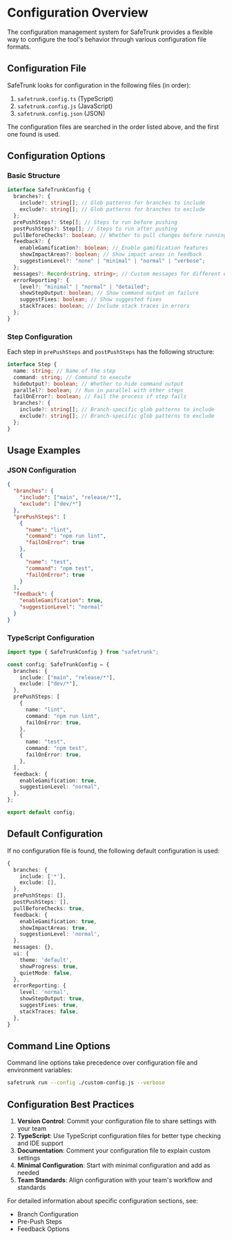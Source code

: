 # Configuration Overview

The configuration management system for SafeTrunk provides a flexible way to configure the tool's behavior through various configuration file formats.

## Configuration File

SafeTrunk looks for configuration in the following files (in order):

1. `safetrunk.config.ts` (TypeScript)
2. `safetrunk.config.js` (JavaScript)
3. `safetrunk.config.json` (JSON)

The configuration files are searched in the order listed above, and the first one found is used.

## Configuration Options

### Basic Structure

```typescript
interface SafeTrunkConfig {
  branches?: {
    include?: string[]; // Glob patterns for branches to include
    exclude?: string[]; // Glob patterns for branches to exclude
  };
  prePushSteps?: Step[]; // Steps to run before pushing
  postPushSteps?: Step[]; // Steps to run after pushing
  pullBeforeChecks?: boolean; // Whether to pull changes before running checks
  feedback?: {
    enableGamification?: boolean; // Enable gamification features
    showImpactAreas?: boolean; // Show impact areas in feedback
    suggestionLevel?: "none" | "minimal" | "normal" | "verbose";
  };
  messages?: Record<string, string>; // Custom messages for different events
  errorReporting?: {
    level?: "minimal" | "normal" | "detailed";
    showStepOutput: boolean; // Show command output on failure
    suggestFixes: boolean; // Show suggested fixes
    stackTraces: boolean; // Include stack traces in errors
  };
}
```

### Step Configuration

Each step in `prePushSteps` and `postPushSteps` has the following structure:

```typescript
interface Step {
  name: string; // Name of the step
  command: string; // Command to execute
  hideOutput?: boolean; // Whether to hide command output
  parallel?: boolean; // Run in parallel with other steps
  failOnError?: boolean; // Fail the process if step fails
  branches?: {
    include?: string[]; // Branch-specific glob patterns to include
    exclude?: string[]; // Branch-specific glob patterns to exclude
  };
}
```

## Usage Examples

### JSON Configuration

```json
{
  "branches": {
    "include": ["main", "release/*"],
    "exclude": ["dev/*"]
  },
  "prePushSteps": [
    {
      "name": "lint",
      "command": "npm run lint",
      "failOnError": true
    },
    {
      "name": "test",
      "command": "npm test",
      "failOnError": true
    }
  ],
  "feedback": {
    "enableGamification": true,
    "suggestionLevel": "normal"
  }
}
```

### TypeScript Configuration

```typescript
import type { SafeTrunkConfig } from "safetrunk";

const config: SafeTrunkConfig = {
  branches: {
    include: ["main", "release/*"],
    exclude: ["dev/*"],
  },
  prePushSteps: [
    {
      name: "lint",
      command: "npm run lint",
      failOnError: true,
    },
    {
      name: "test",
      command: "npm test",
      failOnError: true,
    },
  ],
  feedback: {
    enableGamification: true,
    suggestionLevel: "normal",
  },
};

export default config;
```

## Default Configuration

If no configuration file is found, the following default configuration is used:

```typescript
{
  branches: {
    include: ['*'],
    exclude: [],
  },
  prePushSteps: [],
  postPushSteps: [],
  pullBeforeChecks: true,
  feedback: {
    enableGamification: true,
    showImpactAreas: true,
    suggestionLevel: 'normal',
  },
  messages: {},
  ui: {
    theme: 'default',
    showProgress: true,
    quietMode: false,
  },
  errorReporting: {
    level: 'normal',
    showStepOutput: true,
    suggestFixes: true,
    stackTraces: false,
  },
}
```

## Command Line Options

Command line options take precedence over configuration file and environment variables:

```bash
safetrunk run --config ./custom-config.js --verbose
```

## Configuration Best Practices

1. **Version Control**: Commit your configuration file to share settings with your team
2. **TypeScript**: Use TypeScript configuration files for better type checking and IDE support
3. **Documentation**: Comment your configuration file to explain custom settings
4. **Minimal Configuration**: Start with minimal configuration and add as needed
5. **Team Standards**: Align configuration with your team's workflow and standards

For detailed information about specific configuration sections, see:

- Branch Configuration
- Pre-Push Steps
- Feedback Options
